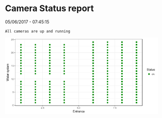 Camera Status report
================
05/06/2017 - 07:45:15

    All cameras are up and running

![](camreport_files/figure-markdown_github/unnamed-chunk-2-1.png)
